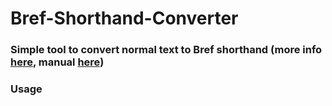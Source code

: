 # Bref-Shorthand-Converter

### Simple tool to convert normal text to Bref shorthand (more info [here](https://www.reddit.com/r/shorthand/comments/esjhdk/bref_shorthand/), manual [here](https://drive.google.com/drive/folders/1PZcAYhusYGpaLHwMUBAdZURA25lKk2Mu))

### Usage
